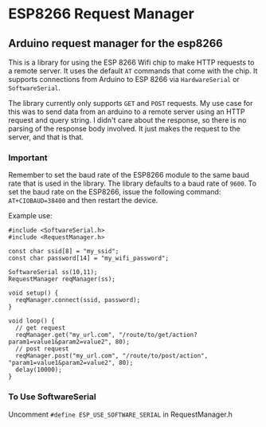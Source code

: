 # ESP8266 Request Manager
## Arduino request manager for the esp8266

This is a library for using the ESP 8266 Wifi chip to make HTTP requests to a remote server. It uses the default `AT` commands that come with the chip. It supports connections from Arduino to ESP 8266 via `HardwareSerial` or `SoftwareSerial`.

The library currently only supports `GET` and `POST` requests. My use case for this was to send data from an arduino to a remote server using an HTTP request and query string. I didn't care about the response, so there is no parsing of the response body involved. It just makes the request to the server, and that is that.

### Important
Remember to set the baud rate of the ESP8266 module to the same baud rate that is used in the library. The library defaults to a baud rate of `9600`. To set the baud rate on the ESP8266, issue the following command: `AT+CIOBAUD=38400` and then restart the device.

Example use:

```
#include <SoftwareSerial.h>
#include <RequestManager.h>

const char ssid[8] = "my_ssid";
const char password[14] = "my_wifi_password";

SoftwareSerial ss(10,11);
RequestManager reqManager(ss);

void setup() {
  reqManager.connect(ssid, password);
}

void loop() {
  // get request
  reqManager.get("my_url.com", "/route/to/get/action?param1=value1&param2=value2", 80);
  // post request
  reqManager.post("my_url.com", "/route/to/post/action", "param1=value1&param2=value2", 80);
  delay(10000);
}
```

### To Use SoftwareSerial
Uncomment `#define ESP_USE_SOFTWARE_SERIAL` in RequestManager.h
